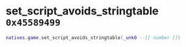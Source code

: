 # set_script_avoids_stringtable `0x45589499`

```lua
natives.game.set_script_avoids_stringtable(_unk0 --[[ number ]])
```